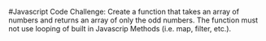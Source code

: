 #Javascript Code Challenge:
Create a function that takes an array of numbers and returns an array of only the odd numbers. The function must not use looping of built in Javascrip Methods (i.e. map, filter, etc.).
